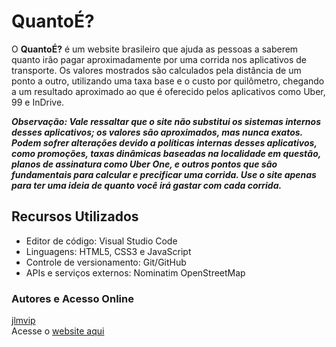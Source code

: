 # QuantoÉ?

O **QuantoÉ?** é um website brasileiro que ajuda as pessoas a saberem quanto irão pagar aproximadamente por uma corrida nos aplicativos de transporte. Os valores mostrados são calculados pela distância de um ponto a outro, utilizando uma taxa base e o custo por quilômetro, chegando a um resultado aproximado ao que é oferecido pelos aplicativos como Uber, 99 e InDrive.

***Observação: Vale ressaltar que o site não substitui os sistemas internos desses aplicativos; os valores são aproximados, mas nunca exatos. Podem sofrer alterações devido a políticas internas desses aplicativos, como promoções, taxas dinâmicas baseadas na localidade em questão, planos de assinatura como Uber One, e outros pontos que são fundamentais para calcular e precificar uma corrida. Use o site apenas para ter uma ideia de quanto você irá gastar com cada corrida.***

## Recursos Utilizados

- Editor de código: Visual Studio Code
- Linguagens: HTML5, CSS3 e JavaScript
- Controle de versionamento: Git/GitHub
- APIs e serviços externos: Nominatim OpenStreetMap

### Autores e Acesso Online

[jlmvip](https://www.github.com/jlmvip)  
Acesse o [website aqui]()
